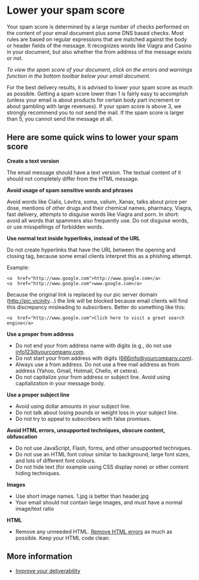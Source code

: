 # Lower your spam score

Your spam score is determined by a large number of checks performed on
the content of your email document plus some DNS based checks. Most
rules are based on regular expressions that are matched against the body
or header fields of the message. It recognizes words like Viagra and
Casino in your document, but also whether the from address of the
message exists or not.

*To view the spam score of your document, click on the errors and
warnings function in the bottom toolbar below your email document.*

For the best delivery results, it is advised to lower your spam score as
much as possible. Getting a spam score lower than 1 is fairly easy to
accomplish (unless your email is about products for certain body part
increment or about gambling with large revenues). If your spam score is
above 3, we strongly recommend you to not send the mail. If the spam
score is larger than 5, you cannot send the message at all.

Here are some quick wins to lower your spam score
-------------------------------------------------

**Create a text version**

 The email message should have a text version. The textual content of it
should not completely differ from the HTML message.

**Avoid usage of spam sensitive words and phrases**

 Avoid words like Cialis, Levitra, soma, valium, Xanax, talks about
price per dose, mentions of other drugs and their chemical names,
pharmacy, Viagra, fast delivery, attempts to disguise words like Viagra
and porn. In short: avoid all words that spammers also frequently use.
Do not disguise words, or use misspellings of forbidden words.

**Use normal text inside hyperlinks, instead of the URL**

 Do not create hyperlinks that have the URL between the opening and
closing tag, because some email clients interpret this as a phishing
attempt.

Example:
     
    <a  href="http://www.google.com">http://www.google.com</a>
    <a  href="http://www.google.com">www.google.com</a>

Because the original link is replaced by our pic server domain
(http://pic.vicinity...) the link will be blocked because email clients
will find this discrepancy misleading to subscribers.
 Better do something like this:

`<a  href="http://www.google.com">Click here to visit a great search  engine</a>`

**Use a proper from address**

-   Do not end your from address name with digits (e.g., do not use
    info123@yourcompany.com.
-   Do not start your from address with digits
    (666info@yourcompany.com).
-   Always use a from address. Do not use a free mail address as from
    address (Yahoo, Gmail, Hotmail, Chello, et cetera).
-   Do not capitalize your from address or subject line. Avoid using
    capitalization in your message body.

**Use a proper subject line**

-   Avoid using dollar amounts in your subject line.
-   Do not talk about losing pounds or weight loss in your subject line.
-   Do not try to appeal to subscribers with false promises.

**Avoid HTML errors, unsupported techniques, obscure content,
obfuscation**

-   Do not use JavaScript, Flash, forms, and other unsupported
    techniques.
-   Do not use an HTML font colour similar to background, large font
    sizes, and lots of different font colours.
-   Do not hide text (for example using CSS display none) or other
    content hiding techniques.

**Images**

-   Use short image names. 1.jpg is better than header.jpg
-   Your email should not contain large images, and must have a normal
    image/text ratio

**HTML**

-   Remove any unneeded HTML. [Remove HTML
    errors](./reducing-html-errors.md) as
    much as possible. Keep your HTML code clean.

## More information

* [Improve your deliverability](./deliverability)
